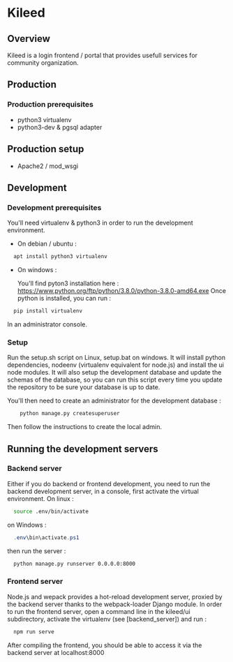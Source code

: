 # Kileed

## Overview

Kileed is a login frontend / portal that provides usefull services for community
organization.

## Production

### Production prerequisites

- python3 virtualenv
- python3-dev & pgsql adapter

## Production setup

- Apache2 / mod_wsgi

## Development

### Development prerequisites

You'll need virtualenv & python3 in order to run the development environment.

- On debian / ubuntu :

``` bash
  apt install python3 virtualenv
```

- On windows :

  You'll find pyton3 installation here :
 <https://www.python.org/ftp/python/3.8.0/python-3.8.0-amd64.exe>
  Once python is installed, you can run :

```bash
  pip install virtualenv
```

  In an administrator console.

### Setup

Run the setup.sh script on Linux, setup.bat on windows. It will install python
dependencies, nodeenv (virtualenv equivalent for node.js) and install the ui
node modules. It will also setup the development database and update the schemas
of the database, so you can run this script every time you update the repository
to be sure your database is up to date.

You'll then need to create an administrator for the development database :

```bash
    python manage.py createsuperuser
```

Then follow the instructions to create the local admin.

## Running the development servers

### Backend server

Either if you do backend or frontend development, you need to run the backend
development server, in a console, first activate the virtual environment. On
linux :

```bash
  source .env/bin/activate
```

on Windows :

```powershell
  .env\bin\activate.ps1
```

then run the server :

```bash
  python manage.py runserver 0.0.0.0:8000
```

### Frontend server

Node.js and wepack provides a hot-reload development server, proxied by the
backend server thanks to the webpack-loader Django module. In order to run the
frontend server, open a command line in the kileed/ui subdirectory, activate the
virtualenv (see [backend_server]) and run :

```bash
  npm run serve
```

After compiling the frontend, you should be able to access it via the backend
server at localhost:8000
